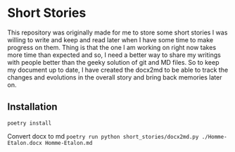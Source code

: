 # Short Stories
This repository was originally made for me to store some short stories  I was willing to write and keep and read later when I have some time to make progress on them.
Thing is that the one I am working on right now takes more time than expected and so, I need a better way to share my writings with people better than the geeky solution of git and MD files.
So to keep my document up to date, I have created the docx2md to be able to track the changes and evolutions in the overall story and bring back memories later on.

## Installation

```poetry install```

Convert docx to md
```poetry run python short_stories/docx2md.py ./Homme-Etalon.docx Homme-Etalon.md```